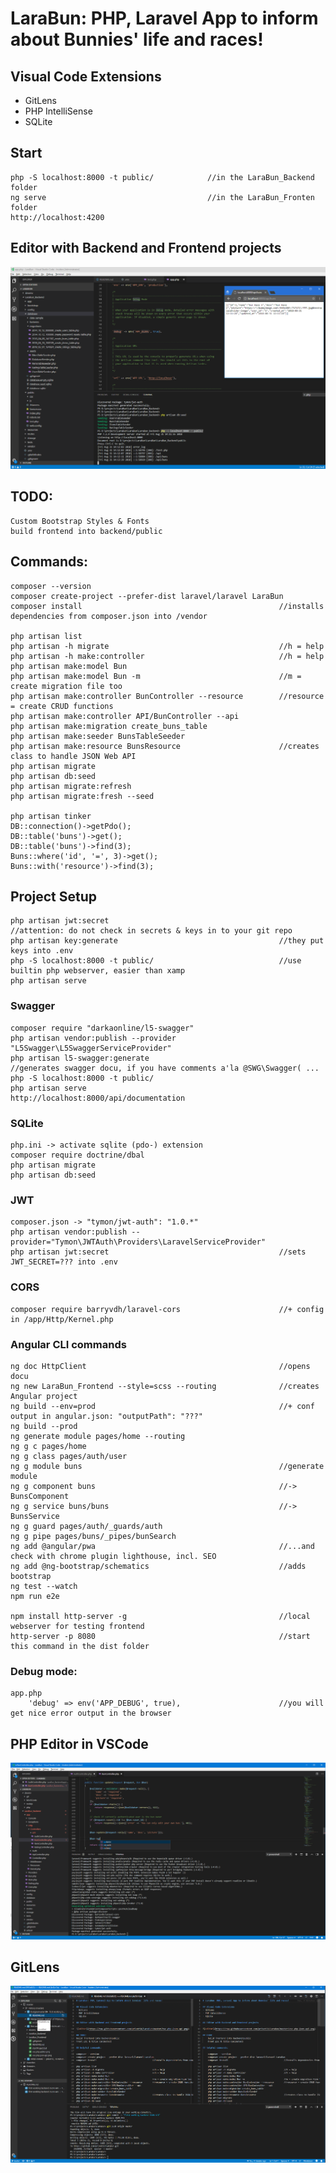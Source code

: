 # LaraBun: PHP, Laravel App to inform about Bunnies' life and races!

## Visual Code Extensions
- GitLens
- PHP IntelliSense
- SQLite

## Start
    php -S localhost:8000 -t public/            //in the LaraBun_Backend folder
    ng serve                                    //in the LaraBun_Fronten folder
    http://localhost:4200

## Editor with Backend and Frontend projects

![editor](https://raw.githubusercontent.com/privet56/LaraBun/master/vsc.php.json.api.png)

## TODO:
	Custom Bootstrap Styles & Fonts
    build frontend into backend/public

## Commands:

    composer --version
    composer create-project --prefer-dist laravel/laravel LaraBun
    composer install                                            //installs dependencies from composer.json into /vendor

    php artisan list
    php artisan -h migrate										//h = help
    php artisan -h make:controller								//h = help
    php artisan make:model Bun
    php artisan make:model Bun -m								//m = create migration file too
    php artisan make:controller BunController --resource		//resource = create CRUD functions
    php artisan make:controller API/BunController --api
    php artisan make:migration create_buns_table
    php artisan make:seeder BunsTableSeeder
    php artisan make:resource BunsResource						//creates class to handle JSON Web API
    php artisan migrate
    php artisan db:seed
    php artisan migrate:refresh
    php artisan migrate:fresh --seed

    php artisan tinker
    DB::connection()->getPdo();
    DB::table('buns')->get();
    DB::table('buns')->find(3);
    Buns::where('id', '=', 3)->get();
    Buns::with('resource')->find(3);

## Project Setup
    php artisan jwt:secret										//attention: do not check in secrets & keys in to your git repo
    php artisan key:generate                                    //they put keys into .env
    php -S localhost:8000 -t public/                            //use builtin php webserver, easier than xamp
    php artisan serve

### Swagger
    composer require "darkaonline/l5-swagger"
    php artisan vendor:publish --provider "L5Swagger\L5SwaggerServiceProvider"
    php artisan l5-swagger:generate								//generates swagger docu, if you have comments a'la @SWG\Swagger( ...
    php -S localhost:8000 -t public/
    php artisan serve
    http://localhost:8000/api/documentation

### SQLite
    php.ini -> activate sqlite (pdo-) extension
    composer require doctrine/dbal
    php artisan migrate
    php artisan db:seed

### JWT
    composer.json -> "tymon/jwt-auth": "1.0.*"
    php artisan vendor:publish --provider="Tymon\JWTAuth\Providers\LaravelServiceProvider"
    php artisan jwt:secret										//sets JWT_SECRET=??? into .env

### CORS
    composer require barryvdh/laravel-cors						//+ config in /app/Http/Kernel.php

### Angular CLI commands
    ng doc HttpClient											//opens docu
    ng new LaraBun_Frontend --style=scss --routing				//creates Angular project
    ng build --env=prod											//+ conf output in angular.json: "outputPath": "???"
    ng build --prod
    ng generate module pages/home --routing
    ng g c pages/home
    ng g class pages/auth/user
    ng g module buns											//generate module
    ng g component buns											//-> BunsComponent
    ng g service buns/buns										//-> BunsService
    ng g guard pages/auth/_guards/auth
    ng g pipe pages/buns/_pipes/bunSearch
    ng add @angular/pwa											//...and check with chrome plugin lighthouse, incl. SEO
    ng add @ng-bootstrap/schematics								//adds bootstrap
    ng test --watch
    npm run e2e

    npm install http-server -g									//local webserver for testing frontend
    http-server -p 8080											//start this command in the dist folder

### Debug mode:
    app.php
        'debug' => env('APP_DEBUG', true),                      //you will get nice error output in the browser

###

## PHP Editor in VSCode
![e1](https://raw.githubusercontent.com/privet56/LaraBun/master/vsc.php.editor.png)

## GitLens
![e2](https://raw.githubusercontent.com/privet56/LaraBun/master/vsc.gitlens.png)
